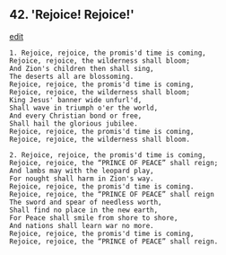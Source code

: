 
## 42.  'Rejoice! Rejoice!'
[edit](https://docs.google.com/document/d/1fx68AgI-lI84oUhC0KyIBomGZnka8tR6/edit?mode=html)



    1. Rejoice, rejoice, the promis'd time is coming,
    Rejoice, rejoice, the wilderness shall bloom;
    And Zion's children then shall sing,
    The deserts all are blossoming.
    Rejoice, rejoice, the promis'd time is coming,
    Rejoice, rejoice, the wilderness shall bloom;
    King Jesus' banner wide unfurl'd,
    Shall wave in triumph o'er the world,
    And every Christian bond or free,
    Shall hail the glorious jubilee.
    Rejoice, rejoice, the promis'd time is coming,
    Rejoice, rejoice, the wilderness shall bloom.

    2. Rejoice, rejoice, the promis'd time is coming,
    Rejoice, rejoice, the “PRINCE OF PEACE” shall reign;
    And lambs may with the leopard play,
    For nought shall harm in Zion's way.
    Rejoice, rejoice, the promis'd time is coming.
    Rejoice, rejoice, the “PRINCE OF PEACE” shall reign
    The sword and spear of needless worth,
    Shall find no place in the new earth,
    For Peace shall smile from shore to shore,
    And nations shall learn war no more.
    Rejoice, rejoice, the promis'd time is coming,
    Rejoice, rejoice, the “PRINCE of PEACE” shall reign.

